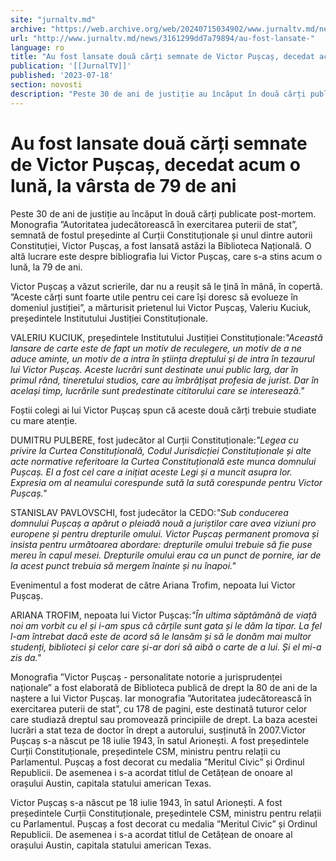 ```yaml
---
site: "jurnaltv.md"
archive: "https://web.archive.org/web/20240715034902/www.jurnaltv.md/news/3161299dd7a79894/au-fost-lansate-"
url: "http://www.jurnaltv.md/news/3161299dd7a79894/au-fost-lansate-"
language: ro
title: "Au fost lansate două cărți semnate de Victor Pușcaș, decedat acum o lună, la vârsta de 79 de ani"
publication: '[[JurnalTV]]'
published: '2023-07-18'
section: novosti
description: "Peste 30 de ani de justiție au încăput în două cărți publicate post-mortem. Monografia ”Autoritatea judecătorească în exercitarea puterii de stat”, semnată de fostul președinte al Curții Constituționale și unul dintre autorii Constituției, Victor Pușcaș, a fost lansată astăzi la Biblioteca Națională. O altă lucrare este despre bibliografia lui Victor Pușcaș, care s-a stins acum o lună, la 79 de ani."
---
```


# Au fost lansate două cărți semnate de Victor Pușcaș, decedat acum o lună, la vârsta de 79 de ani

Peste 30 de ani de justiție au încăput în două cărți publicate post-mortem. Monografia ”Autoritatea judecătorească în exercitarea puterii de stat”, semnată de fostul președinte al Curții Constituționale și unul dintre autorii Constituției, Victor Pușcaș, a fost lansată astăzi la Biblioteca Națională. O altă lucrare este despre bibliografia lui Victor Pușcaș, care s-a stins acum o lună, la 79 de ani.

Victor Pușcaș a văzut scrierile, dar nu a reușit să le țină în mână, în copertă. ”Aceste cărți sunt foarte utile pentru cei care își doresc să evolueze în domeniul justiției”, a mărturisit prietenul lui Victor Pușcaș, Valeriu Kuciuk, președintele Institutului Justiției Constituționale.

VALERIU KUCIUK, președintele Institutului Justiției Constituționale:*"Această lansare de carte este de fapt un motiv de reculegere, un motiv de a ne aduce aminte, un motiv de a intra în știința dreptului și de intra în tezaurul lui Victor Pușcaș. Aceste lucrări sunt destinate unui public larg, dar în primul rând, tineretului studios, care au îmbrățișat profesia de jurist. Dar în același timp, lucrările sunt predestinate cititorului care se interesează."*

Foștii colegi ai lui Victor Pușcaș spun că aceste două cărți trebuie studiate cu mare atenție.

DUMITRU PULBERE, fost judecător al Curții Constituționale:*"Legea cu privire la Curtea Constituțională, Codul Jurisdicției Constituționale și alte acte normative referitoare la Curtea Constituțională este munca domnului Pușcaș. El a fost cel care a inițiat aceste Legi și a muncit asupra lor. Expresia om al neamului corespunde sută la sută corespunde pentru Victor Pușcaș."*

STANISLAV PAVLOVSCHI, fost judecător la CEDO:*"Sub conducerea domnului Pușcaș a apărut o pleiadă nouă a juriștilor care avea viziuni pro europene și pentru drepturile omului. Victor Pușcaș permanent promova și insista pentru următoarea abordare: drepturile omului trebuie să fie puse mereu în capul mesei. Drepturile omului erau ca un punct de pornire, iar de la acest punct trebuia să mergem înainte și nu înapoi."*

Evenimentul a fost moderat de către Ariana Trofim, nepoata lui Victor Pușcaș.

ARIANA TROFIM, nepoata lui Victor Pușcaș:*"În ultima săptămână de viață noi am vorbit cu el și i-am spus că cărțile sunt gata și le dăm la tipar. La fel l-am întrebat dacă este de acord să le lansăm și să le donăm mai multor studenți, biblioteci și celor care și-ar dori să aibă o carte de a lui. Și el mi-a zis da."*

Monografia ”Victor Pușcaș - personalitate notorie a jurisprudenței naționale” a fost elaborată de Biblioteca publică de drept la 80 de ani de la naștere a lui Victor Pușcaș. Iar monografia ”Autoritatea judecătorească în exercitarea puterii de stat”, cu 178 de pagini, este destinată tuturor celor care studiază dreptul sau promovează principiile de drept. La baza acestei lucrări a stat teza de doctor în drept a autorului, susținută în 2007.Victor Pușcaș s-a născut pe 18 iulie 1943, în satul Arionești. A fost președintele Curții Constituționale, președintele CSM, ministru pentru relații cu Parlamentul. Pușcaș a fost decorat cu medalia ”Meritul Civic” și Ordinul Republicii. De asemenea i s-a acordat titlul de Cetățean de onoare al orașului Austin, capitala statului american Texas.

Victor Pușcaș s-a născut pe 18 iulie 1943, în satul Arionești. A fost președintele Curții Constituționale, președintele CSM, ministru pentru relații cu Parlamentul. Pușcaș a fost decorat cu medalia ”Meritul Civic” și Ordinul Republicii. De asemenea i s-a acordat titlul de Cetățean de onoare al orașului Austin, capitala statului american Texas.